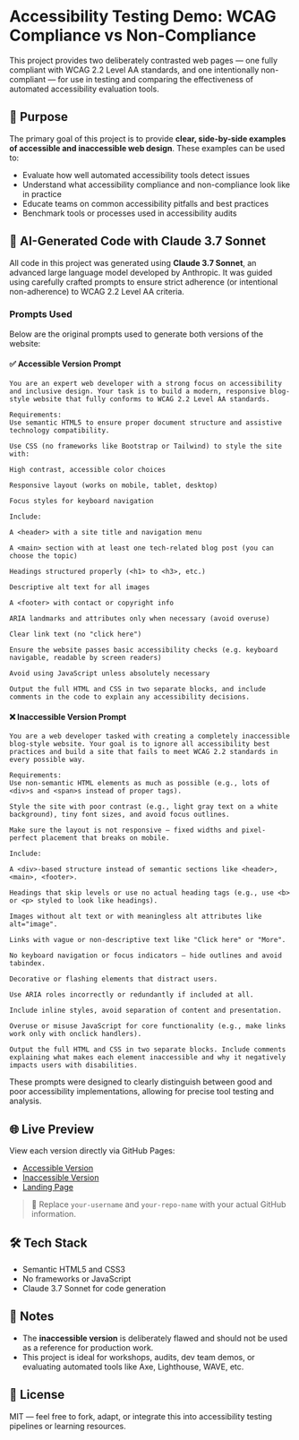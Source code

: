 # Accessibility Testing Demo: WCAG Compliance vs Non-Compliance

This project provides two deliberately contrasted web pages — one fully compliant with WCAG 2.2 Level AA standards, and one intentionally non-compliant — for use in testing and comparing the effectiveness of automated accessibility evaluation tools.

## 🎯 Purpose

The primary goal of this project is to provide **clear, side-by-side examples of accessible and inaccessible web design**. These examples can be used to:

- Evaluate how well automated accessibility tools detect issues
- Understand what accessibility compliance and non-compliance look like in practice
- Educate teams on common accessibility pitfalls and best practices
- Benchmark tools or processes used in accessibility audits

## 🧠 AI-Generated Code with Claude 3.7 Sonnet

All code in this project was generated using **Claude 3.7 Sonnet**, an advanced large language model developed by Anthropic. It was guided using carefully crafted prompts to ensure strict adherence (or intentional non-adherence) to WCAG 2.2 Level AA criteria.

### Prompts Used

Below are the original prompts used to generate both versions of the website:

#### ✅ Accessible Version Prompt
```text
You are an expert web developer with a strong focus on accessibility and inclusive design. Your task is to build a modern, responsive blog-style website that fully conforms to WCAG 2.2 Level AA standards.

Requirements:
Use semantic HTML5 to ensure proper document structure and assistive technology compatibility.

Use CSS (no frameworks like Bootstrap or Tailwind) to style the site with:

High contrast, accessible color choices

Responsive layout (works on mobile, tablet, desktop)

Focus styles for keyboard navigation

Include:

A <header> with a site title and navigation menu

A <main> section with at least one tech-related blog post (you can choose the topic)

Headings structured properly (<h1> to <h3>, etc.)

Descriptive alt text for all images

A <footer> with contact or copyright info

ARIA landmarks and attributes only when necessary (avoid overuse)

Clear link text (no "click here")

Ensure the website passes basic accessibility checks (e.g. keyboard navigable, readable by screen readers)

Avoid using JavaScript unless absolutely necessary

Output the full HTML and CSS in two separate blocks, and include comments in the code to explain any accessibility decisions.
```


#### ❌ Inaccessible Version Prompt
```text
You are a web developer tasked with creating a completely inaccessible blog-style website. Your goal is to ignore all accessibility best practices and build a site that fails to meet WCAG 2.2 standards in every possible way.

Requirements:
Use non-semantic HTML elements as much as possible (e.g., lots of <div>s and <span>s instead of proper tags).

Style the site with poor contrast (e.g., light gray text on a white background), tiny font sizes, and avoid focus outlines.

Make sure the layout is not responsive — fixed widths and pixel-perfect placement that breaks on mobile.

Include:

A <div>-based structure instead of semantic sections like <header>, <main>, <footer>.

Headings that skip levels or use no actual heading tags (e.g., use <b> or <p> styled to look like headings).

Images without alt text or with meaningless alt attributes like alt="image".

Links with vague or non-descriptive text like "Click here" or "More".

No keyboard navigation or focus indicators — hide outlines and avoid tabindex.

Decorative or flashing elements that distract users.

Use ARIA roles incorrectly or redundantly if included at all.

Include inline styles, avoid separation of content and presentation.

Overuse or misuse JavaScript for core functionality (e.g., make links work only with onclick handlers).

Output the full HTML and CSS in two separate blocks. Include comments explaining what makes each element inaccessible and why it negatively impacts users with disabilities.
```


These prompts were designed to clearly distinguish between good and poor accessibility implementations, allowing for precise tool testing and analysis.

## 🌐 Live Preview

View each version directly via GitHub Pages:

- [Accessible Version](https://jktmn.github.io/accessibility-example-pages/accessible.html)
- [Inaccessible Version](https://jktmn.github.io/accessibility-example-pages/inaccessible.html)
- [Landing Page](https://jktmn.github.io/accessibility-example-pages/)

> 🔧 Replace `your-username` and `your-repo-name` with your actual GitHub information.

## 🛠 Tech Stack

- Semantic HTML5 and CSS3
- No frameworks or JavaScript
- Claude 3.7 Sonnet for code generation

## 📎 Notes

- The **inaccessible version** is deliberately flawed and should not be used as a reference for production work.
- This project is ideal for workshops, audits, dev team demos, or evaluating automated tools like Axe, Lighthouse, WAVE, etc.

## 📄 License

MIT — feel free to fork, adapt, or integrate this into accessibility testing pipelines or learning resources.

